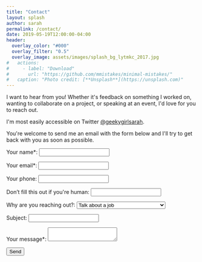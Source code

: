```yaml
---
title: "Contact"
layout: splash
author: sarah
permalink: /contact/
date: 2019-05-19T12:00:00-04:00
header:
  overlay_color: "#000"
  overlay_filter: "0.5"
  overlay_image: assets/images/splash_bg_lytmkc_2017.jpg
#   actions:
#     - label: "Download"
#       url: "https://github.com/mmistakes/minimal-mistakes/"
#   caption: "Photo credit: [**Unsplash**](https://unsplash.com)"
---
```


I want to hear from you! Whether it's feedback on something I worked on, wanting 
to collaborate on a project, or speaking at an event, I'd love for you to reach out.

I'm most easily accessible on Twitter [@geekygirlsarah](https://twitter.com/geekygirlsarah).

You're welcome to send me an email with the form below and I'll try to get back 
with you as soon as possible.


<form name="contact" method="post" data-netlify="true" netlify-honeypot="captcha">
  <p>
    <label>Your name*: <input type="text" name="name" required=""/></label>   
  </p>
  <p>
    <label>Your email*: <input type="email" name="email" required="" /></label>
  </p>
  <p>
    <label>Your phone: <input type="tel" name="phone" /></label>
  </p>
  <p class="hidden">
    <label>Don’t fill this out if you're human: <input name="captcha" /></label>
  </p>
  <p>
    <label>Why are you reaching out?: <select name="reason" >
      <option value="job">Talk about a job</option>
      <option value="speaking">Conference/event speaking request</option>
      <option value="podcast">Podcast guest request</option>
      <option value="website">Website issue</option>
      <option value="collaboration">Collaborate on a project together</option>
      <option value="hey">Just reaching out</option>
      <option value="other">Something else</option>
    </select></label>
  </p>
  <p>
    <label>Subject: <input type="text" name="subject" required="" /></label>   
  </p>
  <p>
    <label>Your message*: <textarea name="message" required=""></textarea></label>
  </p>
  <p>
    <button type="submit">Send</button>
  </p>
</form>
